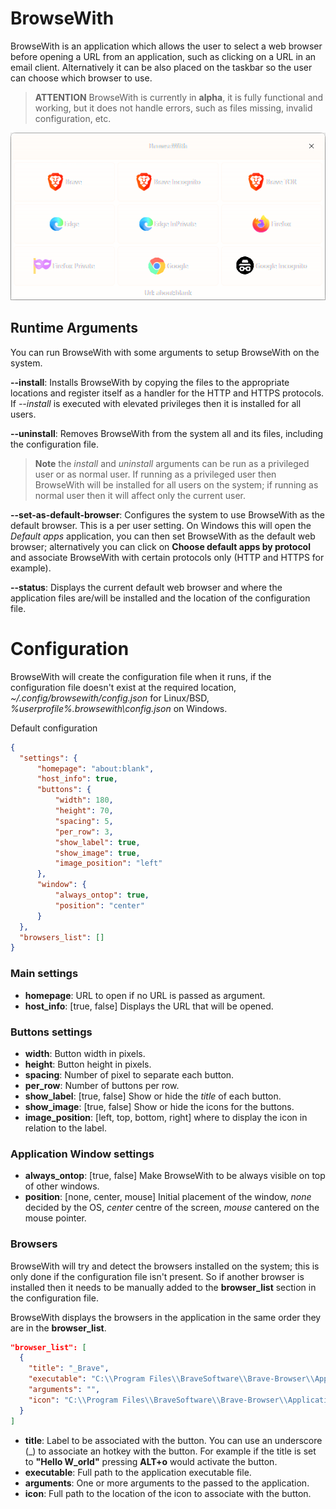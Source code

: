 # BrowseWith

BrowseWith is an application which allows the user to select a web browser before opening a URL from an application, such as clicking on a URL in an email client. Alternatively it can be also placed on the taskbar so the user can choose which browser to use.

> **ATTENTION** BrowseWith is currently in **alpha**, it is fully functional and working, but it does not handle errors, such as files missing, invalid configuration, etc.

![BrowseWith Windows](/images/browsewith_windows.png)

## Runtime Arguments

You can run BrowseWith with some arguments to setup BrowseWith on the system.

**--install**: Installs BrowseWith by copying the files to the appropriate locations and register itself as a handler for the HTTP and HTTPS protocols. If *--install* is executed with elevated privileges then it is installed for all users.

**--uninstall**: Removes BrowseWith from the system all and its files, including the configuration file.

> **Note** the *install* and *uninstall* arguments can be run as a privileged user or as normal user. If running as a privileged user then BrowseWith will be installed for all users on the system; if running as normal user then it will affect only the current user.

**--set-as-default-browser**: Configures the system to use BrowseWith as the default browser. This is a per user setting. On Windows this will open the *Default apps* application, you can then set BrowseWith as the default web browser; alternatively you can click on **Choose default apps by protocol** and associate BrowseWith with certain protocols only (HTTP and HTTPS for example).

**--status**: Displays the current default web browser and where the application files are/will be installed and the location of the configuration file.

# Configuration

BrowseWith will create the configuration file when it runs, if the configuration file doesn't exist at the required location, *~/.config/browsewith/config.json* for Linux/BSD, *%userprofile%\.browsewith\config.json* on Windows.

Default configuration
```json
{
  "settings": {
      "homepage": "about:blank",
      "host_info": true,
      "buttons": {
          "width": 180,
          "height": 70,
          "spacing": 5,
          "per_row": 3,
          "show_label": true,
          "show_image": true,
          "image_position": "left"
      },
      "window": {
          "always_ontop": true,
          "position": "center"
      }
  },
  "browsers_list": []
}
```

### Main settings
- **homepage**: URL to open if no URL is passed as argument.
- **host_info**: [true, false] Displays the URL that will be opened.

### Buttons settings
- **width**: Button width in pixels.
- **height**: Button height in pixels.
- **spacing**: Number of pixel to separate each button.
- **per_row**: Number of buttons per row.
- **show_label**: [true, false] Show or hide the *title* of each button.
- **show_image**: [true, false] Show or hide the icons for the buttons.
- **image_position**: [left, top, bottom, right] where to display the icon in relation to the label.

### Application Window settings
- **always_ontop**: [true, false] Make BrowseWith to be always visible on top of other windows.
- **position**: [none, center, mouse] Initial placement of the window, *none* decided by the OS, *center* centre of the screen, *mouse* cantered on the mouse pointer.

### Browsers
BrowseWith will try and detect the browsers installed on the system; this is only done if the configuration file isn't present. So if another browser is installed then it needs to be manually added to the **browser_list** section in the configuration file. 

BrowseWith displays the browsers in the application in the same order they are in the **browser_list**. 

```json
"browser_list": [
  {
    "title": "_Brave",
    "executable": "C:\\Program Files\\BraveSoftware\\Brave-Browser\\Application\\brave.exe",
    "arguments": "",
    "icon": "C:\\Program Files\\BraveSoftware\\Brave-Browser\\Application\\brave.exe,0"
  }
]
```

- **title**: Label to be associated with the button. You can use an underscore (_) to associate an hotkey with the button. For example if the title is set to **"Hello W_orld"** pressing **ALT+o** would activate the button.
- **executable**: Full path to the application executable file.
- **arguments**: One or more arguments to the passed to the application.
- **icon**: Full path to the location of the icon to associate with the button.
